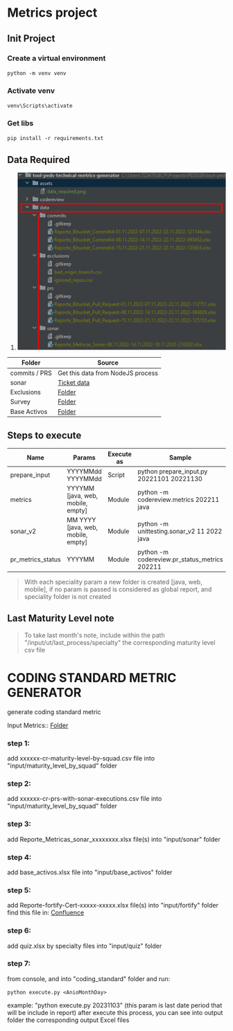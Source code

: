 # Metrics project

## Init Project

### Create a virtual environment

```shell
python -m venv venv
```

### Activate venv

```shell
venv\Scripts\activate
```

### Get libs

```shell
pip install -r requirements.txt
```

## Data Required

1. ![NodeJs Excel](assets/data_required.png "NodeJs generated data")

| Folder        | Source                                                                                                                                                                                                                                                                                                                                                  |
|---------------|---------------------------------------------------------------------------------------------------------------------------------------------------------------------------------------------------------------------------------------------------------------------------------------------------------------------------------------------------------|
| commits / PRS | Get this data from NodeJS process                                                                                                                                                                                                                                                                                                                       |
| sonar         | [Ticket data](https://jira.lima.bcp.com.pe/browse/INCTSP-15104)                                                                                                                                                                                                                                                                                         |
| Exclusions    | [Folder](https://credicorponline.sharepoint.com/:f:/s/PracticasyEntornosdeDesarrollodeSoftware/EmdAMocPp5pFlOJ9uCV7V8QBlQyfupHtcOfKJN5ddC1JlA?e=BS9hNU)                                                                                                                                                                                                 |
| Survey        | [Folder](https://credicorponline.sharepoint.com/sites/PracticasyEntornosdeDesarrollodeSoftware/Documentos%20compartidos/Forms/AllItems.aspx?ct=1669995748862&or=Teams%2DHL&ga=1&id=%2Fsites%2FPracticasyEntornosdeDesarrollodeSoftware%2FDocumentos%20compartidos%2FGeneral%2F2022%2DQ3%2FEncuesta&viewid=58a7e3e0%2D92dc%2D4eae%2Dbd2c%2Ded4a2d58e1a7) |
| Base Activos  | [Folder](https://credicorponline.sharepoint.com/sites/PracticasyEntornosdeDesarrollodeSoftware/Documentos%20compartidos/Forms/AllItems.aspx?RootFolder=%2Fsites%2FPracticasyEntornosdeDesarrollodeSoftware%2FDocumentos%20compartidos%2FGeneral%2FCronograma%20de%20despliegues%2FBase%20de%20Activos)                                                  |

## Steps to execute

| Name              | Params                             | Execute as | Sample                                        |
|-------------------|------------------------------------|------------|-----------------------------------------------|
| prepare_input     | YYYYMMdd YYYYMMdd                  | Script     | python prepare_input.py  20221101 20221130    | 
| metrics           | YYYYMM [java, web, mobile, empty]  | Module     | python -m codereview.metrics 202211 java      |                               
| sonar_v2          | MM YYYY [java, web, mobile, empty] | Module     | python -m unittesting.sonar_v2 11 2022 java   |
| pr_metrics_status | YYYYMM                             | Module     | python -m codereview.pr_status_metrics 202211 |

> With each speciality param a new folder is created [java, web, mobile], if no param is passed is considered as global
> report, and speciality folder is not created

## Last Maturity Level note

> To take last month's note, include within the path "/input/ut/last_process/specialty" the corresponding maturity level
> csv file

# CODING STANDARD METRIC GENERATOR
generate coding standard metric

Input Metrics:: [Folder](https://credicorponline.sharepoint.com/:f:/s/Equipodata/EmgLk3jsSVBOhxXoEWO4j4sB6Da5r4QDP6bTf8N9ozNf4g?e=Gl6TBy)

### step 1:
add xxxxxx-cr-maturity-level-by-squad.csv file into "input/maturity_level_by_squad" folder

### step 2:
add xxxxxx-cr-prs-with-sonar-executions.csv file into "input/maturity_level_by_squad" folder

### step 3:
add Reporte_Metricas_sonar_xxxxxxxx.xlsx file(s) into "input/sonar" folder

### step 4:
add base_activos.xlsx file into "input/base_activos" folder

### step 5:
add Reporte-fortify-Cert-xxxxx-xxxxx.xlsx file(s) into "input/fortify" folder
find this file in: [Confluence](https://confluence.lima.bcp.com.pe/display/DB/Reportes+de+Fortify)

### step 6:
add quiz.xlsx by specialty files into "input/quiz" folder

### step 7:
from console, and into "coding_standard" folder and run:
```
python execute.py <AnioMonthDay>
```
example: "python execute.py 20231103" (this param is last date period that will be include in report)
after execute this process, you can see into output folder the corresponding output Excel files

